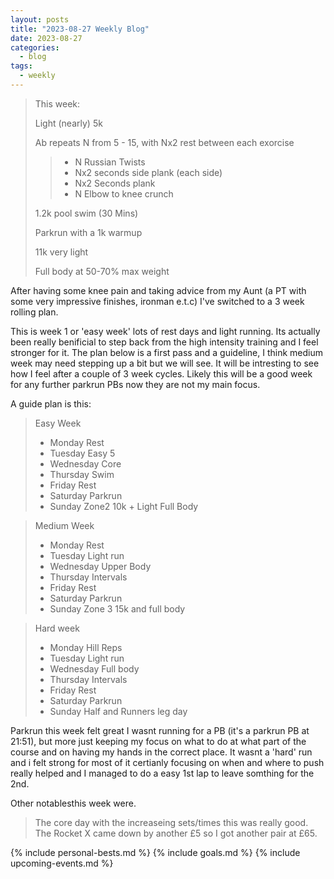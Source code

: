 ```yaml
---
layout: posts
title: "2023-08-27 Weekly Blog"
date: 2023-08-27
categories:
  - blog
tags:
  - weekly
---
```


> This week:
>
> Light (nearly) 5k
>
> Ab repeats N from 5 - 15, with Nx2 rest between each exorcise
> >
> > - N Russian Twists
> > - Nx2 seconds side plank (each side)
> > - Nx2 Seconds plank
> > - N Elbow to knee crunch
>
> 1.2k pool swim (30 Mins)
>
> Parkrun with a 1k warmup
>
> 11k very light
>
> Full body at 50-70% max weight

After having some knee pain and taking advice from my Aunt (a PT with some very impressive finishes, ironman e.t.c) I've switched to a 3 week rolling plan.

This is week 1 or 'easy week' lots of rest days and light running.
Its actually been really benificial to step back from the high intensity training and I feel stronger for it.
The plan below is a first pass and a guideline, I think medium week may need stepping up a bit but we will see.
It will be intresting to see how I feel after a couple of 3 week cycles.
Likely this will be a good week for any further parkrun PBs now they are not my main focus.

A guide plan is this:

> Easy Week
>
> - Monday Rest
> - Tuesday Easy 5
> - Wednesday Core
> - Thursday Swim
> - Friday Rest
> - Saturday Parkrun
> - Sunday Zone2 10k + Light Full Body
>


> Medium Week
>
> - Monday Rest
> - Tuesday Light run
> - Wednesday Upper Body
> - Thursday Intervals
> - Friday Rest
> - Saturday Parkrun
> - Sunday Zone 3 15k and full body
>


> Hard week
>
> - Monday Hill Reps
> - Tuesday Light run
> - Wednesday Full body
> - Thursday Intervals
> - Friday Rest
> - Saturday Parkrun
> - Sunday Half and Runners leg day
>

Parkrun this week felt great I wasnt running for a PB (it's a parkrun PB at 21:51), but more just keeping my focus on what to do at what part of the course and on having my hands in the correct place.
It wasnt a 'hard' run and i felt strong for most of it certianly focusing on when and where to push really helped and I managed to do a easy 1st lap to leave somthing for the 2nd.

Other notablesthis week were.
> The core day with the increaseing sets/times this was really good.
> The Rocket X came down by another £5 so I got another pair at £65.

{% include personal-bests.md %}
{% include goals.md %}
{% include upcoming-events.md %}
